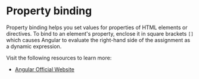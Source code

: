 # Property binding

Property binding helps you set values for properties of HTML elements or directives. To bind to an element's property, enclose it in square brackets `[]` which causes Angular to evaluate the right-hand side of the assignment as a dynamic expression.

Visit the following resources to learn more:

- [Angular Official Website](https://angular.io/guide/property-binding)

